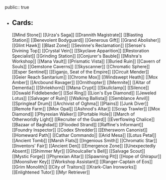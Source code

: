public:: true
- ## Cards:
	[[Mind Stone]]
	[[Urza's Saga]]
	[[Drannith Magistrate]]
	[[Blasting Station]]
	[[Benevolent Bodyguard]]
	[[Generous Gift]]
	[[Grand Abolisher]]
	[[Glint Hawk]]
	[[Blast Zone]]
	[[Sevinne's Reclamation]]
	[[Sensei's Divining Top]]
	[[Crystal Vein]]
	[[Skyclave Apparition]]
	[[Restoration Specialist]]
	[[Grinding Station]]
	[[Conjurer's Bauble]]
	[[Mishra's Workshop]]
	[[Mana Vault]]
	[[Prismatic Vista]]
	[[Buried Ruin]]
	[[Cavern of Souls]]
	[[Gemstone Caverns]]
	[[Skyscanner]]
	[[Chromatic Sphere]]
	[[Esper Sentinel]]
	[[Eiganjo, Seat of the Empire]]
	[[Circuit Mender]]
	[[Geier Reach Sanitarium]]
	[[Chrome Mox]]
	[[Windswept Heath]]
	[[Mox Amber]]
	[[Arcbound Ravager]]
	[[Ornithopter]]
	[[Memnite]]
	[[Altar of Dementia]]
	[[Shriekhorn]]
	[[Mana Crypt]]
	[[Skullclamp]]
	[[Silence]]
	[[Oswald Fiddlebender]]
	[[Sol Ring]]
	[[Lion's Eye Diamond]]
	[[Jeweled Lotus]]
	[[Salvager of Ruin]]
	[[Walking Ballista]]
	[[Semblance Anvil]]
	[[Springleaf Drum]]
	[[Archivist of Oghma]]
	[[Plains]]
	[[Junk Diver]]
	[[Remote Farm]]
	[[Mox Opal]]
	[[Ashnod's Altar]]
	[[Scrap Trawler]]
	[[Mox Diamond]]
	[[Phyrexian Walker]]
	[[Portable Hole]]
	[[March of Otherworldly Light]]
	[[Recruiter of the Guard]]
	[[Everflowing Chalice]]
	[[Bazaar of Baghdad]]
	[[Flooded Strand]]
	[[Raffine's Informant]]
	[[Foundry Inspector]]
	[[Codex Shredder]]
	[[Ethersworn Canonist]]
	[[Homeward Path]]
	[[Cathar Commando]]
	[[Arid Mesa]]
	[[Lotus Petal]]
	[[Ancient Tomb]]
	[[Marsh Flats]]
	[[Ingenious Smith]]
	[[Chromatic Star]]
	[[Inventors' Fair]]
	[[Ancient Den]]
	[[Emergence Zone]]
	[[Unexpectedly Absent]]
	[[Shimmer Myr]]
	[[Ghoulcaller's Bell]]
	[[Salvage Scout]]
	[[Mystic Forge]]
	[[Phyrexian Altar]]
	[[Spawning Pit]]
	[[Hope of Ghirapur]]
	[[Moonsilver Key]]
	[[Workshop Assistant]]
	[[Ranger-Captain of Eos]]
	[[Grim Monolith]]
	[[City of Traitors]]
	[[Krark-Clan Ironworks]]
	[[Enlightened Tutor]]
	[[Myr Retriever]]
